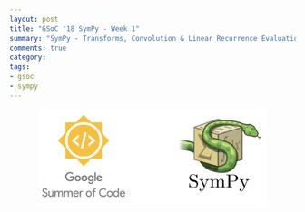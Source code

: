 ```yaml
---
layout: post
title: "GSoC '18 SymPy - Week 1"
summary: "SymPy - Transforms, Convolution & Linear Recurrence Evaluation"
comments: true
category:
tags:
- gsoc
- sympy
---
```


<img src="/files/gsoc-sympy.png" style="width:80%; height:80%; float:left; margin-left:50px;" />
<br><br><br><br><br><br><br><br><br><br><br><br><br><br>


